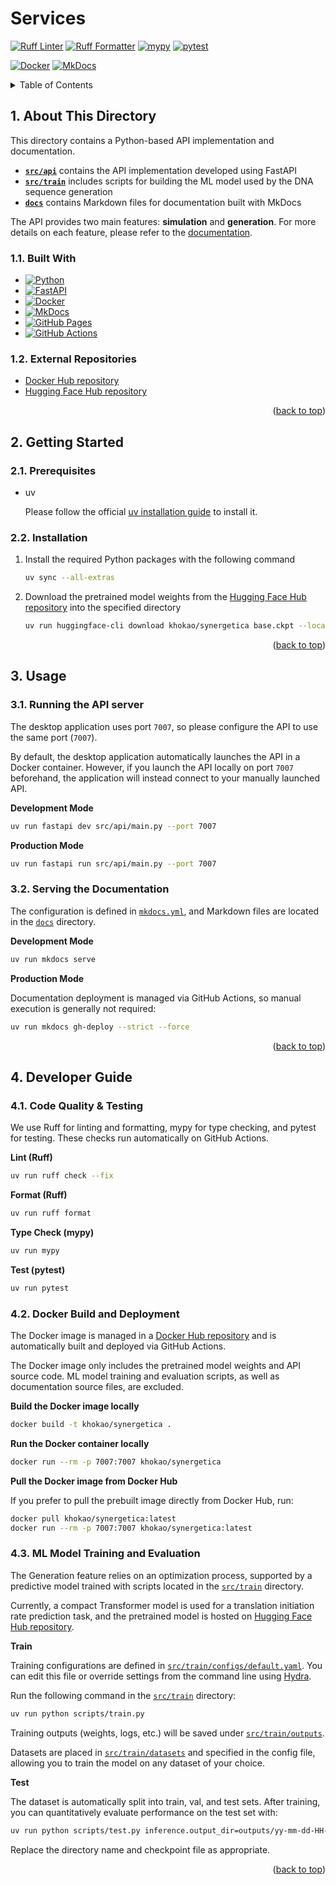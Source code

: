 <a id="readme-top"></a>

# Services

[![Ruff Linter](https://github.com/khokao/gene-circuit-ide/actions/workflows/python-ruff-check.yml/badge.svg)](https://github.com/khokao/gene-circuit-ide/actions/workflows/python-ruff-check.yml)
[![Ruff Formatter](https://github.com/khokao/gene-circuit-ide/actions/workflows/python-ruff-format.yml/badge.svg)](https://github.com/khokao/gene-circuit-ide/actions/workflows/python-ruff-format.yml)
[![mypy](https://github.com/khokao/gene-circuit-ide/actions/workflows/python-mypy.yml/badge.svg)](https://github.com/khokao/gene-circuit-ide/actions/workflows/python-mypy.yml)
[![pytest](https://github.com/khokao/gene-circuit-ide/actions/workflows/python-pytest.yml/badge.svg)](https://github.com/khokao/gene-circuit-ide/actions/workflows/python-pytest.yml)

[![Docker](https://github.com/khokao/gene-circuit-ide/actions/workflows/docker-build.yml/badge.svg)](https://github.com/khokao/gene-circuit-ide/actions/workflows/docker-build.yml)
[![MkDocs](https://github.com/khokao/gene-circuit-ide/actions/workflows/python-mkdocs.yml/badge.svg)](https://github.com/khokao/gene-circuit-ide/actions/workflows/python-mkdocs.yml)



<details>
  <summary>Table of Contents</summary>
  <ol>
    <li>
      <a href="#1-about-this-directory">About This Directory</a>
      <ul>
        <li><a href="#11-built-with">Built With</a></li>
        <li><a href="#12-external-repositories">External Repositories</a></li>
      </ul>
    </li>
    <li>
      <a href="#2-getting-started">Getting Started</a>
      <ul>
        <li><a href="#21-prerequisites">Prerequisites</a></li>
        <li><a href="#22-installation">Installation</a></li>
      </ul>
    </li>
    <li>
      <a href="#3-usage">Usage</a>
      <ul>
        <li><a href="#31-running-the-api-server">Running the API server</a></li>
        <li><a href="#32-serving-the-documentation">Serving the Documentation</a></li>
      </ul>
    </li>
    <li>
      <a href="#4-developer-guide">Developer Guide</a>
      <ul>
        <li><a href="#41-code-quality--testing">Code Quality & Testing</a></li>
        <li><a href="#42-docker-build-and-deployment">Docker Build and Deployment</a></li>
        <li><a href="#43-ml-model-training-and-evaluation">ML Model Training and Evaluation</a></li>
      </ul>
    </li>
  </ol>
</details>



## 1. About This Directory

This directory contains a Python-based API implementation and documentation.

- [**`src/api`**](src/api) contains the API implementation developed using FastAPI
- [**`src/train`**](src/train) includes scripts for building the ML model used by the DNA sequence generation
- [**`docs`**](docs) contains Markdown files for documentation built with MkDocs

The API provides two main features: **simulation** and **generation**. For more details on each feature, please refer to the [documentation](https://khokao.github.io/gene-circuit-ide/).

### 1.1. Built With
* [![Python][Python]][Python-url]
* [![FastAPI][FastAPI]][FastAPI-url]
* [![Docker][Docker]][Docker-url]
* [![MkDocs][MkDocs]][MkDocs-url]
* [![GitHub Pages][GitHub-Pages]][GitHub-Pages-url]
* [![GitHub Actions][GitHub-Actions]][GitHub-Actions-url]

### 1.2. External Repositories

- [Docker Hub repository](https://hub.docker.com/r/khokao/synergetica)
- [Hugging Face Hub repository](https://huggingface.co/khokao/synergetica)

<p align="right">(<a href="#readme-top">back to top</a>)</p>



## 2. Getting Started

### 2.1. Prerequisites

* uv

  Please follow the official [uv installation guide](https://docs.astral.sh/uv/getting-started/installation/) to install it.

### 2.2. Installation

1. Install the required Python packages with the following command
   ```sh
   uv sync --all-extras
   ```
2. Download the pretrained model weights from the [Hugging Face Hub repository](https://huggingface.co/khokao/synergetica) into the specified directory
   ```sh
   uv run huggingface-cli download khokao/synergetica base.ckpt --local-dir src/api/generator/checkpoints
   ```

<p align="right">(<a href="#readme-top">back to top</a>)</p>



## 3. Usage

### 3.1. Running the API server

The desktop application uses port `7007`, so please configure the API to use the same port (`7007`).

By default, the desktop application automatically launches the API in a Docker container. However, if you launch the API locally on port `7007` beforehand, the application will instead connect to your manually launched API.

**Development Mode**

```sh
uv run fastapi dev src/api/main.py --port 7007
```

**Production Mode**

```sh
uv run fastapi run src/api/main.py --port 7007
```

### 3.2. Serving the Documentation

The configuration is defined in [`mkdocs.yml`](mkdocs.yml), and Markdown files are located in the [`docs`](docs) directory.

**Development Mode**

```sh
uv run mkdocs serve
```

**Production Mode**

Documentation deployment is managed via GitHub Actions, so manual execution is generally not required:

```sh
uv run mkdocs gh-deploy --strict --force
```

<p align="right">(<a href="#readme-top">back to top</a>)</p>



## 4. Developer Guide

### 4.1. Code Quality & Testing

We use Ruff for linting and formatting, mypy for type checking, and pytest for testing. These checks run automatically on GitHub Actions.

**Lint (Ruff)**

```sh
uv run ruff check --fix
```

**Format (Ruff)**

```sh
uv run ruff format
```

**Type Check (mypy)**

```sh
uv run mypy
```

**Test (pytest)**

```sh
uv run pytest
```

### 4.2. Docker Build and Deployment

The Docker image is managed in a [Docker Hub repository](https://hub.docker.com/r/khokao/synergetica) and is automatically built and deployed via GitHub Actions.

The Docker image only includes the pretrained model weights and API source code. ML model training and evaluation scripts, as well as documentation source files, are excluded.

**Build the Docker image locally**

```sh
docker build -t khokao/synergetica .
```

**Run the Docker container locally**

```sh
docker run --rm -p 7007:7007 khokao/synergetica
```

**Pull the Docker image from Docker Hub**

If you prefer to pull the prebuilt image directly from Docker Hub, run:

```sh
docker pull khokao/synergetica:latest
docker run --rm -p 7007:7007 khokao/synergetica:latest
```

### 4.3. ML Model Training and Evaluation

The Generation feature relies on an optimization process, supported by a predictive model trained with scripts located in the [`src/train`](src/train) directory.

Currently, a compact Transformer model is used for a translation initiation rate prediction task, and the pretrained model is hosted on [Hugging Face Hub repository](https://huggingface.co/khokao/synergetica).

**Train**

Training configurations are defined in [`src/train/configs/default.yaml`](src/train/configs/default.yaml). You can edit this file or override settings from the command line using [Hydra](https://hydra.cc/).

Run the following command in the [`src/train`](src/train) directory:

```sh
uv run python scripts/train.py
```

Training outputs (weights, logs, etc.) will be saved under [`src/train/outputs`](src/train/outputs).

Datasets are placed in [`src/train/datasets`](src/train/datasets) and specified in the config file, allowing you to train the model on any dataset of your choice.

**Test**

The dataset is automatically split into train, val, and test sets. After training, you can quantitatively evaluate performance on the test set with:

```sh
uv run python scripts/test.py inference.output_dir=outputs/yy-mm-dd-HH-MM-SS inference.ckpt=outputs/yy-mm-dd-HH-MM-SS/lightning_logs/version_0/checkpoints/last.ckpt
```

Replace the directory name and checkpoint file as appropriate.

<p align="right">(<a href="#readme-top">back to top</a>)</p>



<!-- MARKDOWN LINKS & IMAGES -->
<!-- https://www.markdownguide.org/basic-syntax/#reference-style-links -->
[Python]: https://img.shields.io/badge/Python-3776AB?logo=python&logoColor=fff
[Python-url]: https://www.python.org/
[FastAPI]: https://img.shields.io/badge/FastAPI-009485.svg?logo=fastapi&logoColor=white
[FastAPI-url]: https://fastapi.tiangolo.com/
[Docker]: https://img.shields.io/badge/Docker-2496ED?logo=docker&logoColor=fff
[Docker-url]: https://www.docker.com/
[MkDocs]: https://img.shields.io/badge/MkDocs-526CFE?logo=materialformkdocs&logoColor=fff
[MkDocs-url]: https://www.mkdocs.org/
[GitHub-Pages]: https://img.shields.io/badge/GitHub%20Pages-121013?logo=github&logoColor=white
[GitHub-Pages-url]: https://pages.github.com/
[GitHub-Actions]: https://img.shields.io/badge/GitHub_Actions-2088FF?logo=github-actions&logoColor=white
[GitHub-Actions-url]: https://github.com/features/actions/
